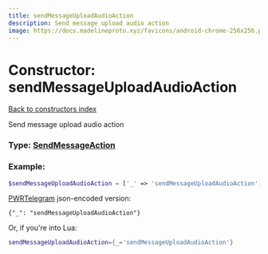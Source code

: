 ```yaml
---
title: sendMessageUploadAudioAction
description: Send message upload audio action
image: https://docs.madelineproto.xyz/favicons/android-chrome-256x256.png
---
```

# Constructor: sendMessageUploadAudioAction  
[Back to constructors index](index.md)



Send message upload audio action




### Type: [SendMessageAction](../types/SendMessageAction.md)


### Example:

```php
$sendMessageUploadAudioAction = ['_' => 'sendMessageUploadAudioAction'];
```  

[PWRTelegram](https://pwrtelegram.xyz) json-encoded version:

```
{"_": "sendMessageUploadAudioAction"}
```


Or, if you're into Lua:

```lua
sendMessageUploadAudioAction={_='sendMessageUploadAudioAction'}

```


